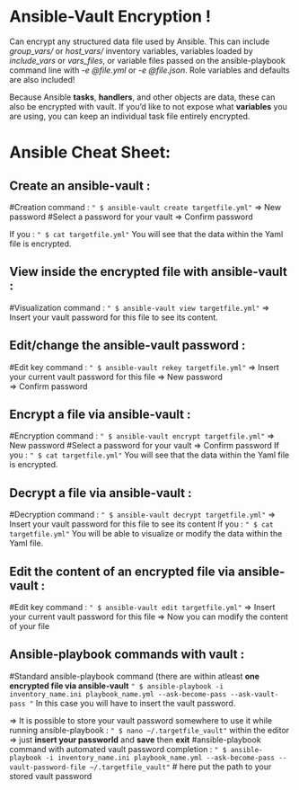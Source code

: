 # Ansible-Vault Encryption !

Can encrypt any structured data file used by Ansible. 
This can include _group_vars/_ or _host_vars/_ inventory variables, variables loaded by _include_vars_ or _vars_files_, or variable files passed on the ansible-playbook command line with _-e @file.yml_ or _-e @file.json_. Role variables and defaults are also included!

Because Ansible **tasks**, **handlers**, and other objects are data, these can also be encrypted with vault. 
If you’d like to not expose what **variables** you are using, you can keep an individual task file entirely encrypted.


# Ansible Cheat Sheet:
## Create an ansible-vault :
#Creation command :
`" $ ansible-vault create targetfile.yml"`
		⇒ New password        #Select a password for your vault
		⇒ Confirm password
		
If you : `" $ cat targetfile.yml"` You will see that the data within the Yaml file is encrypted.

## View inside the encrypted file with ansible-vault :
#Visualization command :
`" $ ansible-vault view targetfile.yml"`
	⇒ Insert your vault password for this file to see its content.

## Edit/change the ansible-vault password :
#Edit key command :
`" $ ansible-vault rekey targetfile.yml"`
		⇒ Insert your current vault password for this file 
		⇒ New password        
		⇒ Confirm password

## Encrypt a file via ansible-vault :
#Encryption command : 
`" $ ansible-vault encrypt targetfile.yml"`
		⇒ New password        #Select a password for your vault
		⇒ Confirm password
If you : `" $ cat targetfile.yml"` You will see that the data within the Yaml file is encrypted.

##  Decrypt a file via ansible-vault :
#Decryption command : 
`" $ ansible-vault decrypt targetfile.yml"`
	⇒ Insert your vault password for this file to see its content
If you : `" $ cat targetfile.yml"` You will be able to visualize or modify the data within the Yaml file.

## Edit the content of an encrypted file via ansible-vault :
#Edit key command :
`" $ ansible-vault edit targetfile.yml"`
		⇒ Insert your current vault password for this file 
		⇒ Now you can modify the content of your file 

## Ansible-playbook commands with vault : 
#Standard ansible-playbook command (there are within atleast **one encrypted file via ansible-vault** 
`" $ ansible-playbook -i inventory_name.ini playbook_name.yml --ask-become-pass --ask-vault-pass "`
In this case you will have to insert the vault password.

⇒ It is possible to store your vault password somewhere to use it while running ansible-playbook :
`" $ nano ~/.targetfile_vault"`
within the editor ⇒ just **insert your passworld** and **save** then **exit**
#ansible-playbook command with automated vault password completion :
 `" $ ansible-playbook -i inventory_name.ini playbook_name.yml --ask-become-pass --vault-password-file ~/.targetfile_vault"` # here put the path to your stored vault password 
